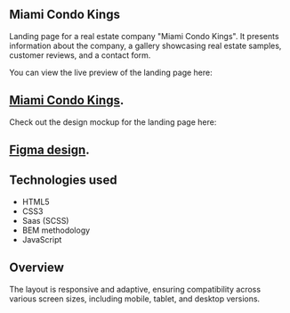 ## Miami Condo Kings

Landing page for a real estate company "Miami Condo Kings". It presents information about the company, a gallery showcasing real estate samples, customer reviews, and a contact form.
 
You can view the live preview of the landing page here:
## [Miami Condo Kings](https://RomaSheva1987.github.io/miami-landing/).

Check out the design mockup for the landing page here:
## [Figma design](https://www.figma.com/file/nHz8bflIwJaWP3P99vKTH5/miami_home_new?node-id=16033%3A3).

  ## Technologies used
- HTML5
- CSS3
- Saas (SCSS)
- BEM methodology
- JavaScript

## Overview
The layout is responsive and adaptive, ensuring compatibility across various screen sizes, including mobile, tablet, and desktop versions.
